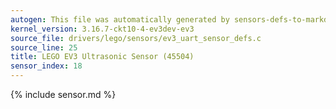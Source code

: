 ```yaml
---
autogen: This file was automatically generated by sensors-defs-to-markdown.py
kernel_version: 3.16.7-ckt10-4-ev3dev-ev3
source_file: drivers/lego/sensors/ev3_uart_sensor_defs.c
source_line: 25
title: LEGO EV3 Ultrasonic Sensor (45504)
sensor_index: 18
---
```


{% include sensor.md %}
